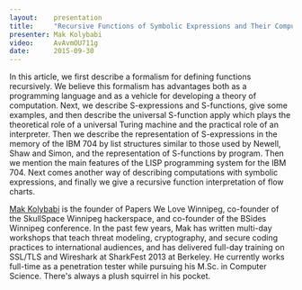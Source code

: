 ```yaml
---
layout:    presentation
title:     "Recursive Functions of Symbolic Expressions and Their Computation by Machine"
presenter: Mak Kolybabi
video:     AvAvmOU711g
date:      2015-09-30
---
```


In this article, we first describe a formalism for defining functions recursively. We believe this formalism has advantages both as a programming language and as a vehicle for developing a theory of computation. Next, we describe S-expressions and S-functions, give some examples, and then describe the universal S-function apply which plays the theoretical role of a universal Turing machine and the practical role of an interpreter. Then we describe the representation of S-expressions in the memory of the IBM 704 by list structures similar to those used by Newell, Shaw and Simon, and the representation of S-functions by program. Then we mention the main features of the LISP programming system for the IBM 704. Next comes another way of describing computations with symbolic expressions, and finally we give a recursive function interpretation of flow charts.

[Mak Kolybabi](https://twitter.com/mak_kolybabi) is the founder of Papers We Love Winnipeg, co-founder of the SkullSpace Winnipeg hackerspace, and co-founder of the BSides Winnipeg conference. In the past few years, Mak has written multi-day workshops that teach threat modeling, cryptography, and secure coding practices to international audiences, and has delivered full-day training on SSL/TLS and Wireshark at SharkFest 2013 at Berkeley. He currently works full-time as a penetration tester while pursuing his M.Sc. in Computer Science. There's always a plush squirrel in his pocket.
